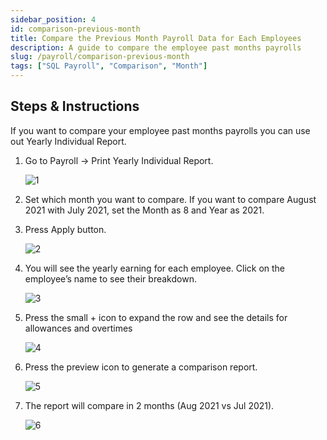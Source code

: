 ```yaml
---
sidebar_position: 4
id: comparison-previous-month
title: Compare the Previous Month Payroll Data for Each Employees
description: A guide to compare the employee past months payrolls
slug: /payroll/comparison-previous-month
tags: ["SQL Payroll", "Comparison", "Month"]
---
```


## Steps & Instructions

If you want to compare your employee past months payrolls you can use out Yearly Individual Report.

1. Go to Payroll -> Print Yearly Individual Report.

    ![1](/img/payroll/comparison-previous-month/1.png)

2. Set which month you want to compare. If you want to compare August 2021 with July 2021, set the Month as 8 and Year as 2021.

3. Press Apply button.

    ![2](/img/payroll/comparison-previous-month/2.png)

4. You will see the yearly earning for each employee. Click on the employee’s name to see their breakdown.

    ![3](/img/payroll/comparison-previous-month/3.png)

5. Press the small + icon to expand the row and see the details for allowances and overtimes

    ![4](/img/payroll/comparison-previous-month/4.png)

6. Press the preview icon to generate a comparison report.

    ![5](/img/payroll/comparison-previous-month/5.png)

7. The report will compare in 2 months (Aug 2021 vs Jul 2021).

    ![6](/img/payroll/comparison-previous-month/6.png)
